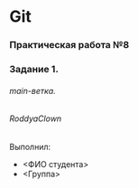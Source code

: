 # Git
### Практическая работа №8
### Задание 1.
###### main-ветка.
###### RoddyaClown
Выполнил:
* <ФИО студента>
* <Группа>
